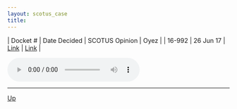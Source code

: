 ```yaml
---
layout: scotus_case
title: 
---
```


| Docket # | Date Decided | SCOTUS Opinion | Oyez |
| 16-992 | 26 Jun 17 | [Link](https://www.supremecourt.gov/opinions/preliminaryprint/582US2PP_Web.pdf#page=317) | [Link](https://www.oyez.org/cases/2016/16-992) |

<audio controls>
   <source src='./resources/16-992.mp3' type='audio/mpeg'>
</audio>

<object data='./resources/16-992.pdf' type='application/pdf'></object>

---

[Up](./README.md)